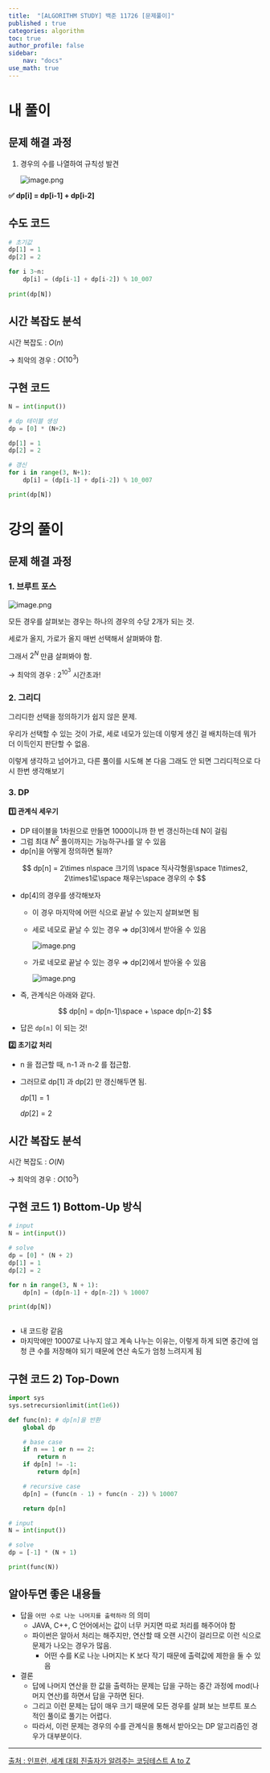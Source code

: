 ```yaml
---
title:  "[ALGORITHM STUDY] 백준 11726 [문제풀이]"
published : true
categories: algorithm
toc: true
author_profile: false
sidebar:
    nav: "docs"
use_math: true
---
```


# 내 풀이

## 문제 해결 과정

1. 경우의 수를 나열하여 규칙성 발견
   
    ![image.png]({{site.url}}/assets/images/2025-07-13-algorithm(23)/image.png)
    

**✅ dp[i] = dp[i-1] + dp[i-2]**

## 수도 코드

```python
# 초기값
dp[1] = 1
dp[2] = 2

for i 3~n:
	dp[i] = (dp[i-1] + dp[i-2]) % 10_007
	
print(dp[N])
```

## 시간 복잡도 분석

시간 복잡도 : $O(n)$

→ 최악의 경우 : $O(10^3)$

## 구현 코드

```python
N = int(input())

# dp 테이블 생성
dp = [0] * (N+2)

dp[1] = 1
dp[2] = 2

# 갱신
for i in range(3, N+1):
	dp[i] = (dp[i-1] + dp[i-2]) % 10_007

print(dp[N])
```

# 강의 풀이

## 문제 해결 과정

### 1. 브루트 포스

![image.png]({{site.url}}/assets/images/2025-07-13-algorithm(23)/image%201.png)

모든 경우를 살펴보는 경우는 하나의 경우의 수당 2개가 되는 것.

세로가 올지, 가로가 올지 매번 선택해서 살펴봐야 함.

그래서 $2^N$ 만큼 살펴봐야 함.

→ 최악의 경우 : $2^{10^3}$ 시간초과!

### 2. 그리디

그리디한 선택을 정의하기가 쉽지 않은 문제.

우리가 선택할 수 있는 것이 가로, 세로 네모가 있는데 이렇게 생긴 걸 배치하는데 뭐가 더 이득인지 판단할 수 없음.

이렇게 생각하고 넘어가고, 다른 풀이를 시도해 본 다음 그래도 안 되면 그리디적으로 다시 한번 생각해보기

### 3. DP

**1️⃣ 관계식 세우기**

- DP 테이블을 1차원으로 만들면 1000이니까 한 번 갱신하는데 N이 걸림
- 그럼 최대 $N^2$ 풀이까지는 가능하구나를 알 수 있음
- dp[n]을 어떻게 정의하면 될까?

$$
dp[n] = 2\times n\space 크기의 \space 직사각형을\space 1\times2, 2\times1로\space 채우는\space 경우의 수
$$

- dp[4]의 경우를 생각해보자
    - 이 경우 마지막에 어떤 식으로 끝날 수 있는지 살펴보면 됨
    - 세로 네모로 끝날 수 있는 경우 ⇒ dp[3]에서 받아올 수 있음
      
        ![image.png]({{site.url}}/assets/images/2025-07-13-algorithm(23)/9c7b5baa-6fa0-46c1-9346-771af8265505.png)
        
    - 가로 네모로 끝날 수 있는 경우 ⇒ dp[2]에서 받아올 수 있음
      
        ![image.png]({{site.url}}/assets/images/2025-07-13-algorithm(23)/cedb11a7-5089-4c3c-a6cd-cfc1eaf02409.png)
    
- 즉, 관계식은 아래와 같다.

$$
dp[n] = dp[n-1]\space + \space dp[n-2]
$$

- 답은 `dp[n]` 이 되는 것!

**2️⃣ 초기값 처리**

- n 을 접근할 때, n-1 과 n-2 를 접근함.
- 그러므로 dp[1] 과 dp[2] 만 갱신해두면 됨.
  
    $dp[1] = 1$
    
    $dp[2] = 2$
    

## 시간 복잡도 분석

시간 복잡도 : $O(N)$

→ 최악의 경우 : $O(10^3)$

## 구현 코드 1) Bottom-Up 방식

```python
# input
N = int(input())

# solve
dp = [0] * (N + 2)
dp[1] = 1
dp[2] = 2

for n in range(3, N + 1):
	dp[n] = (dp[n-1] + dp[n-2]) % 10007

print(dp[N])
 
```

- 내 코드랑 같음
- 마지막에만 10007로 나누지 않고 계속 나누는 이유는, 이렇게 하게 되면 중간에 엄청 큰 수를 저장해야 되기 때문에 연산 속도가 엄청 느려지게 됨

## 구현 코드 2) Top-Down

```python
import sys
sys.setrecursionlimit(int(1e6))

def func(n): # dp[n]을 반환
	global dp

	# base case
	if n == 1 or n == 2:
		return n
	if dp[n] != -1:
		return dp[n]

	# recursive case
	dp[n] = (func(n - 1) + func(n - 2)) % 10007

	return dp[n]

# input
N = int(input())

# solve
dp = [-1] * (N + 1)

print(func(N))
```

## 알아두면 좋은 내용들

- 답을 `어떤 수로 나눈 나머지를 출력하라` 의 의미
    - JAVA, C++, C 언어에서는 값이 너무 커지면 따로 처리를 해주어야 함
    - 파이썬은 알아서 처리는 해주지만, 연산할 때 오랜 시간이 걸리므로 이런 식으로 문제가 나오는 경우가 많음.
        - 어떤 수를 K로 나눈 나머지는 K 보다 작기 때문에 출력값에 제한을 둘 수 있음
- 결론
    - 답에 나머지 연산을 한 값을 출력하는 문제는 답을 구하는 중간 과정에 mod(나머지 연산)를 하면서 답을 구하면 된다.
    - 그리고 이런 문제는 답이 매우 크기 때문에 모든 경우를 살펴 보는 브루트 포스적인 풀이로 풀기는 어렵다.
    - 따라서, 이런 문제는 경우의 수를 관계식을 통해서 받아오는 DP 알고리즘인 경우가 대부분이다.

---

[출처 : 인프런, 세계 대회 진출자가 알려주는 코딩테스트 A to Z](https://www.inflearn.com/course/%EC%84%B8%EA%B3%84%EB%8C%80%ED%9A%8C-%EC%BD%94%EB%94%A9%ED%85%8C%EC%8A%A4%ED%8A%B8-%ED%8C%8C%EC%9D%B4%EC%8D%AC)